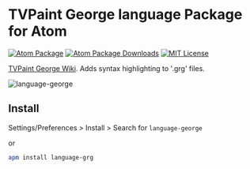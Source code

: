 # TVPaint George language Package for Atom

[![Atom Package](https://img.shields.io/apm/v/language-grg.svg)](https://atom.io/packages/language-grg)
[![Atom Package Downloads](https://img.shields.io/apm/dm/language-grg.svg)](https://atom.io/packages/language-grg)
[![MIT License](http://img.shields.io/badge/license-MIT-blue.svg?style=flat)](https://github.com/ldez/atom-language-grg/blob/master/LICENSE.md)

[TVPaint George Wiki](https://wiki.tvpaint.com/index.php?title=George). Adds syntax highlighting to '.grg' files.

![language-george](https://i.imgur.com/FIDzORz.png)

## Install

Settings/Preferences > Install > Search for `language-george`

or

```bash
apm install language-grg
```
